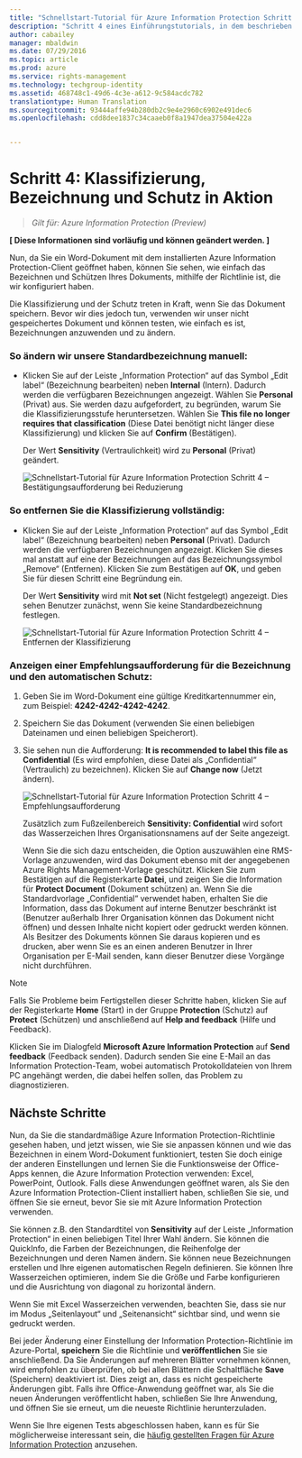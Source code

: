 ```yaml
---
title: "Schnellstart-Tutorial für Azure Information Protection Schritt 4 | Azure Rights Management"
description: "Schritt 4 eines Einführungstutorials, in dem beschrieben wird, wie Sie Microsoft Azure Information Protection in 4 Schritten und weniger als 15 Minuten für Ihre Organisation testen können."
author: cabailey
manager: mbaldwin
ms.date: 07/29/2016
ms.topic: article
ms.prod: azure
ms.service: rights-management
ms.technology: techgroup-identity
ms.assetid: 468748c1-49d6-4c3e-a612-9c584acdc782
translationtype: Human Translation
ms.sourcegitcommit: 93444affe94b280db2c9e4e2960c6902e491dec6
ms.openlocfilehash: cdd8dee1837c34caaeb0f8a1947dea37504e422a


---
```


# Schritt 4: Klassifizierung, Bezeichnung und Schutz in Aktion 

>*Gilt für: Azure Information Protection (Preview)*

**[ Diese Informationen sind vorläufig und können geändert werden. ]**

Nun, da Sie ein Word-Dokument mit dem installierten Azure Information Protection-Client geöffnet haben, können Sie sehen, wie einfach das Bezeichnen und Schützen Ihres Dokuments, mithilfe der Richtlinie ist, die wir konfiguriert haben.

Die Klassifizierung und der Schutz treten in Kraft, wenn Sie das Dokument speichern. Bevor wir dies jedoch tun, verwenden wir unser nicht gespeichertes Dokument und können testen, wie einfach es ist, Bezeichnungen anzuwenden und zu ändern.

### So ändern wir unsere Standardbezeichnung manuell:

- Klicken Sie auf der Leiste „Information Protection“ auf das Symbol „Edit label“ (Bezeichnung bearbeiten) neben **Internal** (Intern). Dadurch werden die verfügbaren Bezeichnungen angezeigt. Wählen Sie **Personal** (Privat) aus. Sie werden dazu aufgefordert, zu begründen, warum Sie die Klassifizierungsstufe heruntersetzen. Wählen Sie **This file no longer requires that classification** (Diese Datei benötigt nicht länger diese Klassifizierung) und klicken Sie auf **Confirm** (Bestätigen).  

    Der Wert **Sensitivity** (Vertraulichkeit) wird zu **Personal** (Privat) geändert.

    ![Schnellstart-Tutorial für Azure Information Protection Schritt 4 – Bestätigungsaufforderung bei Reduzierung](../media/confirm-lowering.png)

### So entfernen Sie die Klassifizierung vollständig:

- Klicken Sie auf der Leiste „Information Protection“ auf das Symbol „Edit label“ (Bezeichnung bearbeiten) neben **Personal** (Privat). Dadurch werden die verfügbaren Bezeichnungen angezeigt. Klicken Sie dieses mal anstatt auf eine der Bezeichnungen auf das Bezeichnungssymbol „Remove“ (Entfernen). Klicken Sie zum Bestätigen auf **OK**, und geben Sie für diesen Schritt eine Begründung ein.  

    Der Wert **Sensitivity** wird mit **Not set** (Nicht festgelegt) angezeigt. Dies sehen Benutzer zunächst, wenn Sie keine Standardbezeichnung festlegen.

    ![Schnellstart-Tutorial für Azure Information Protection Schritt 4 – Entfernen der Klassifizierung](../media/sensitivity-not-set.png)


### Anzeigen einer Empfehlungsaufforderung für die Bezeichnung und den automatischen Schutz:

1. Geben Sie im Word-Dokument eine gültige Kreditkartennummer ein, zum Beispiel: **4242-4242-4242-4242**. 

2. Speichern Sie das Dokument (verwenden Sie einen beliebigen Dateinamen und einen beliebigen Speicherort). 

3. Sie sehen nun die Aufforderung: **It is recommended to label this file as Confidential** (Es wird empfohlen, diese Datei als „Confidential“ (Vertraulich) zu bezeichnen). Klicken Sie auf **Change now** (Jetzt ändern).

    ![Schnellstart-Tutorial für Azure Information Protection Schritt 4 – Empfehlungsaufforderung](../media/change-now.png)

    Zusätzlich zum Fußzeilenbereich **Sensitivity: Confidential** wird sofort das Wasserzeichen Ihres Organisationsnamens auf der Seite angezeigt. 

    Wenn Sie die sich dazu entscheiden, die Option auszuwählen eine RMS-Vorlage anzuwenden, wird das Dokument ebenso mit der angegebenen Azure Rights Management-Vorlage geschützt. Klicken Sie zum Bestätigen auf die Registerkarte **Datei**, und zeigen Sie die Information für **Protect Document** (Dokument schützen) an. Wenn Sie die Standardvorlage „Confidential“ verwendet haben, erhalten Sie die Information, dass das Dokument auf interne Benutzer beschränkt ist (Benutzer außerhalb Ihrer Organisation können das Dokument nicht öffnen) und dessen Inhalte nicht kopiert oder gedruckt werden können. Als Besitzer des Dokuments können Sie daraus kopieren und es drucken, aber wenn Sie es an einen anderen Benutzer in Ihrer Organisation per E-Mail senden, kann dieser Benutzer diese Vorgänge nicht durchführen.

> [!NOTE]
>Falls Sie Probleme beim Fertigstellen dieser Schritte haben, klicken Sie auf der Registerkarte **Home** (Start) in der Gruppe **Protection** (Schutz) auf **Protect** (Schützen) und anschließend auf **Help and feedback** (Hilfe und Feedback). 
>
>Klicken Sie im Dialogfeld **Microsoft Azure Information Protection** auf **Send feedback** (Feedback senden). Dadurch senden Sie eine E-Mail an das Information Protection-Team, wobei automatisch Protokolldateien von Ihrem PC angehängt werden, die dabei helfen sollen, das Problem zu diagnostizieren.

##  Nächste Schritte

Nun, da Sie die standardmäßige Azure Information Protection-Richtlinie gesehen haben, und jetzt wissen, wie Sie sie anpassen können und wie das Bezeichnen in einem Word-Dokument funktioniert, testen Sie doch einige der anderen Einstellungen und lernen Sie die Funktionsweise der Office-Apps kennen, die Azure Information Protection verwenden: Excel, PowerPoint, Outlook. Falls diese Anwendungen geöffnet waren, als Sie den Azure Information Protection-Client installiert haben, schließen Sie sie, und öffnen Sie sie erneut, bevor Sie sie mit Azure Information Protection verwenden.

Sie können z.B. den Standardtitel von **Sensitivity** auf der Leiste „Information Protection“ in einen beliebigen Titel Ihrer Wahl ändern. Sie können die QuickInfo, die Farben der Bezeichnungen, die Reihenfolge der Bezeichnungen und deren Namen ändern. Sie können neue Bezeichnungen erstellen und Ihre eigenen automatischen Regeln definieren. Sie können Ihre Wasserzeichen optimieren, indem Sie die Größe und Farbe konfigurieren und die Ausrichtung von diagonal zu horizontal ändern.

Wenn Sie mit Excel Wasserzeichen verwenden, beachten Sie, dass sie nur im Modus „Seitenlayout“ und „Seitenansicht“ sichtbar sind, und wenn sie gedruckt werden.

Bei jeder Änderung einer Einstellung der Information Protection-Richtlinie im Azure-Portal, **speichern** Sie die Richtlinie und **veröffentlichen** Sie sie anschließend. Da Sie Änderungen auf mehreren Blätter vornehmen können, wird empfohlen zu überprüfen, ob bei allen Blättern die Schaltfläche **Save** (Speichern) deaktiviert ist. Dies zeigt an, dass es nicht gespeicherte Änderungen gibt. Falls ihre Office-Anwendung geöffnet war, als Sie die neuen Änderungen veröffentlicht haben, schließen Sie Ihre Anwendung, und öffnen Sie sie erneut, um die neueste Richtlinie herunterzuladen.

Wenn Sie Ihre eigenen Tests abgeschlossen haben, kann es für Sie möglicherweise interessant sein, die [häufig gestellten Fragen für Azure Information Protection](faq.md) anzusehen.




<!--HONumber=Jul16_HO5-->


